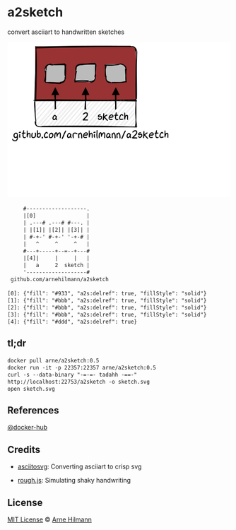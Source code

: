 # a2sketch

convert asciiart to handwritten sketches

![sketch](examples/logo-sketch.svg)

```render_a2sketch
     #-------------------.
     |[0]                |
     | .---# .---# #---. |
     | |[1]| |[2]| |[3]| |
     | #-+-' #-+-' '-+-# |
     |   ^     ^     ^   |
     #---+-----+--=--+---#
     |[4]|     |     |   |
     |   a     2  sketch |
     '-------------------#
 github.com/arnehilmann/a2sketch

[0]: {"fill": "#933", "a2s:delref": true, "fillStyle": "solid"}
[1]: {"fill": "#bbb", "a2s:delref": true, "fillStyle": "solid"}
[2]: {"fill": "#bbb", "a2s:delref": true, "fillStyle": "solid"}
[3]: {"fill": "#bbb", "a2s:delref": true, "fillStyle": "solid"}
[4]: {"fill": "#ddd", "a2s:delref": true}
```


## tl;dr

```
docker pull arne/a2sketch:0.5
docker run -it -p 22357:22357 arne/a2sketch:0.5
curl -s --data-binary "-=-=- tadahh -==-" http://localhost:22753/a2sketch -o sketch.svg
open sketch.svg
```


## References

[@docker-hub](https://hub.docker.com/r/arne/a2sketch/)


## Credits

* [asciitosvg](https://github.com/dhobsd/asciitosvg):
  Converting asciiart to crisp svg

* [rough.js](https://github.com/pshihn/rough):
  Simulating shaky handwriting


## License

[MIT License](LICENSE) © [Arne Hilmann](https://github.com/arnehilmann)
